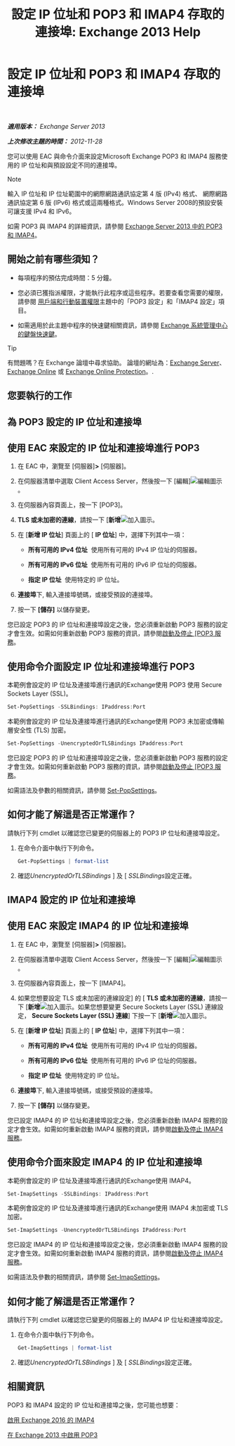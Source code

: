 ﻿---
title: '設定 IP 位址和 POP3 和 IMAP4 存取的連接埠: Exchange 2013 Help'
TOCTitle: 設定 IP 位址和 POP3 和 IMAP4 存取的連接埠
ms:assetid: 8292747b-6626-4d7f-ba73-1e17f5d99fa4
ms:mtpsurl: https://technet.microsoft.com/zh-tw/library/Bb123530(v=EXCHG.150)
ms:contentKeyID: 50554020
ms.date: 05/21/2018
mtps_version: v=EXCHG.150
ms.translationtype: MT
---

# 設定 IP 位址和 POP3 和 IMAP4 存取的連接埠

 

_**適用版本：** Exchange Server 2013_

_**上次修改主題的時間：** 2012-11-28_

您可以使用 EAC 與命令介面來設定Microsoft Exchange POP3 和 IMAP4 服務使用的 IP 位址和與預設設定不同的連接埠。


> [!NOTE]  
> 輸入 IP 位址和 IP 位址範圍中的網際網路通訊協定第 4 版 (IPv4) 格式、 網際網路通訊協定第 6 版 (IPv6) 格式或這兩種格式。Windows Server 2008的預設安裝可讓支援 IPv4 和 IPv6。




如需 POP3 與 IMAP4 的詳細資訊，請參閱 [Exchange Server 2013 中的 POP3 和 IMAP4](pop3-and-imap4-in-exchange-server-2013-exchange-2013-help.md)。

## 開始之前有哪些須知？

  - 每項程序的預估完成時間：5 分鐘。

  - 您必須已獲指派權限，才能執行此程序或這些程序。若要查看您需要的權限，請參閱 [用戶端和行動裝置權限](clients-and-mobile-devices-permissions-exchange-2013-help.md)主題中的「POP3 設定」和「IMAP4 設定」項目。

  - 如需適用於此主題中程序的快速鍵相關資訊，請參閱 [Exchange 系統管理中心的鍵盤快速鍵](keyboard-shortcuts-in-the-exchange-admin-center-exchange-online-protection-help.md)。


> [!TIP]  
> 有問題嗎？在 Exchange 論壇中尋求協助。 論壇的網址為：<a href="https://go.microsoft.com/fwlink/p/?linkid=60612">Exchange Server</a>、 <a href="https://go.microsoft.com/fwlink/p/?linkid=267542">Exchange Online</a> 或 <a href="https://go.microsoft.com/fwlink/p/?linkid=285351">Exchange Online Protection</a>。.




## 您要執行的工作

## 為 POP3 設定的 IP 位址和連接埠

## 使用 EAC 來設定的 IP 位址和連接埠進行 POP3

1.  在 EAC 中，瀏覽至 \[伺服器\]**\>** \[伺服器\]。

2.  在伺服器清單中選取 Client Access Server，然後按一下 \[編輯\]![編輯圖示](images/JJ218640.6f53ccb2-1f13-4c02-bea0-30690e6ea71d(EXCHG.150).gif "編輯圖示")。

3.  在伺服器內容頁面上，按一下 \[POP3\]。

4.  **TLS 或未加密的連線**，請按一下 \[**新增**![加入圖示](images/JJ218640.c1e75329-d6d7-4073-a27d-498590bbb558(EXCHG.150).gif "加入圖示")。

5.  在 \[**新增 IP 位址**\] 頁面上的 \[ **IP 位址**\] 中，選擇下列其中一項：
    
      - **所有可用的 IPv4 位址**  使用所有可用的 IPv4 IP 位址的伺服器。
    
      - **所有可用的 IPv6 位址**  使用所有可用的 IPv6 IP 位址的伺服器。
    
      - **指定 IP 位址**  使用特定的 IP 位址。

6.  **連接埠**下, 輸入連接埠號碼，或接受預設的連接埠。

7.  按一下 **\[儲存\]** 以儲存變更。

您已設定 POP3 的 IP 位址和連接埠設定之後，您必須重新啟動 POP3 服務的設定才會生效。如需如何重新啟動 POP3 服務的資訊，請參閱[啟動及停止 \[POP3 服務](start-and-stop-the-pop3-services-exchange-2013-help.md)。

## 使用命令介面設定 IP 位址和連接埠進行 POP3

本範例會設定的 IP 位址及連接埠進行通訊的Exchange使用 POP3 使用 Secure Sockets Layer (SSL)。

```powershell
Set-PopSettings -SSLBindings: IPaddress:Port
```

本範例會設定的 IP 位址及連接埠進行通訊的Exchange使用 POP3 未加密或傳輸層安全性 (TLS) 加密。

```powershell
Set-PopSettings -UnencryptedOrTLSBindings IPaddress:Port
```

您已設定 POP3 的 IP 位址和連接埠設定之後，您必須重新啟動 POP3 服務的設定才會生效。如需如何重新啟動 POP3 服務的資訊，請參閱[啟動及停止 \[POP3 服務](start-and-stop-the-pop3-services-exchange-2013-help.md)。

如需語法及參數的相關資訊，請參閱 [Set-PopSettings](https://technet.microsoft.com/zh-tw/library/aa997154\(v=exchg.150\))。

## 如何才能了解這是否正常運作？

請執行下列 cmdlet 以確認您已變更的伺服器上的 POP3 IP 位址和連接埠設定。

1.  在命令介面中執行下列命令。
    
    ```powershell
    Get-PopSettings | format-list
    ```

2.  確認*UnencryptedOrTLSBindings* \] 及 \[ *SSLBindings*設定正確。

## IMAP4 設定的 IP 位址和連接埠

## 使用 EAC 來設定 IMAP4 的 IP 位址和連接埠

1.  在 EAC 中，瀏覽至 \[伺服器\]**\>** \[伺服器\]。

2.  在伺服器清單中選取 Client Access Server，然後按一下 \[編輯\]![編輯圖示](images/JJ218640.6f53ccb2-1f13-4c02-bea0-30690e6ea71d(EXCHG.150).gif "編輯圖示")。

3.  在伺服器內容頁面上，按一下 \[IMAP4\]。

4.  如果您想要設定 TLS 或未加密的連線設定\] 的 \[ **TLS 或未加密的連線**，請按一下 \[**新增**![加入圖示](images/JJ218640.c1e75329-d6d7-4073-a27d-498590bbb558(EXCHG.150).gif "加入圖示")。如果您想要變更 Secure Sockets Layer (SSL) 連線設定， **Secure Sockets Layer (SSL) 連線**\] 下按一下 \[**新增**![加入圖示](images/JJ218640.c1e75329-d6d7-4073-a27d-498590bbb558(EXCHG.150).gif "加入圖示")。

5.  在 \[**新增 IP 位址**\] 頁面上的 \[ **IP 位址**\] 中，選擇下列其中一項：
    
      - **所有可用的 IPv4 位址**  使用所有可用的 IPv4 IP 位址的伺服器。
    
      - **所有可用的 IPv6 位址**  使用所有可用的 IPv6 IP 位址的伺服器。
    
      - **指定 IP 位址**  使用特定的 IP 位址。

6.  **連接埠**下, 輸入連接埠號碼，或接受預設的連接埠。

7.  按一下 **\[儲存\]** 以儲存變更。

您已設定 IMAP4 的 IP 位址和連接埠設定之後，您必須重新啟動 IMAP4 服務的設定才會生效。如需如何重新啟動 IMAP4 服務的資訊，請參閱[啟動及停止 IMAP4 服務](start-and-stop-the-imap4-services-exchange-2013-help.md)。

## 使用命令介面來設定 IMAP4 的 IP 位址和連接埠

本範例會設定的 IP 位址及連接埠進行通訊的Exchange使用 IMAP4。

```powershell
Set-ImapSettings -SSLBindings: IPaddress:Port
```

本範例會設定的 IP 位址及連接埠進行通訊的Exchange使用 IMAP4 未加密或 TLS 加密。

```powershell
Set-ImapSettings -UnencryptedOrTLSBindings IPaddress:Port 
```

您已設定 IMAP4 的 IP 位址和連接埠設定之後，您必須重新啟動 IMAP4 服務的設定才會生效。如需如何重新啟動 IMAP4 服務的資訊，請參閱[啟動及停止 IMAP4 服務](start-and-stop-the-imap4-services-exchange-2013-help.md)。

如需語法及參數的相關資訊，請參閱 [Set-ImapSettings](https://technet.microsoft.com/zh-tw/library/aa998252\(v=exchg.150\))。

## 如何才能了解這是否正常運作？

請執行下列 cmdlet 以確認您已變更的伺服器上的 IMAP4 IP 位址和連接埠設定。

1.  在命令介面中執行下列命令。
    
    ```powershell
    Get-ImapSettings | format-list
    ```

2.  確認*UnencryptedOrTLSBindings* \] 及 \[ *SSLBindings*設定正確。

## 相關資訊

POP3 和 IMAP4 設定的 IP 位址和連接埠之後，您可能也想要：

[啟用 Exchange 2016 的 IMAP4](enable-imap4-in-exchange-2013-exchange-2013-help.md)

[在 Exchange 2013 中啟用 POP3](enable-pop3-in-exchange-2013-exchange-2013-help.md)

